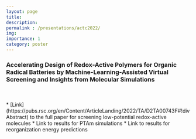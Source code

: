 ```yaml
---
layout: page
title: 
description: 
permalink : /presentations/actc2022/
img: 
importance: 1
category: poster
---
```


### Accelerating Design of Redox-Active Polymers for Organic Radical Batteries by Machine-Learning-Assisted Virtual Screening and Insights from Molecular Simulations
<br />
<br />
* [Link](https://pubs.rsc.org/en/Content/ArticleLanding/2022/TA/D2TA00743F#!divAbstract) to the full paper for screening low-potential redox-active molecules
* Link to results for PTAm simulations
* Link to results for reorganization energy predictions

